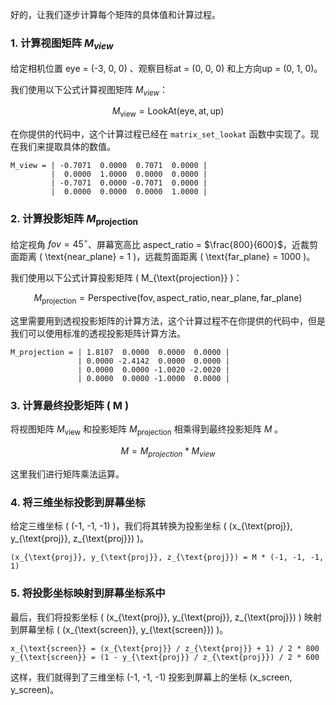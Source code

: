 好的，让我们逐步计算每个矩阵的具体值和计算过程。

### 1. 计算视图矩阵 $M_{view}$



给定相机位置 eye = (-3, 0, 0) 、观察目标at = (0, 0, 0)  和上方向up = (0, 1, 0)。

我们使用以下公式计算视图矩阵 $M_{view}$：

$$
M_{\text{view}} = \text{LookAt}(\text{eye}, \text{at}, \text{up})
$$

在你提供的代码中，这个计算过程已经在 `matrix_set_lookat` 函数中实现了。现在我们来提取具体的数值。

```plaintext
M_view = | -0.7071  0.0000  0.7071  0.0000 |
         |  0.0000  1.0000  0.0000  0.0000 |
         | -0.7071  0.0000 -0.7071  0.0000 |
         |  0.0000  0.0000  0.0000  1.0000 |
```

### 2. 计算投影矩阵 $M_{\text{projection}}$

给定视角 $fov = 45^\circ$、屏幕宽高比 aspect_ratio = $\frac{800}{600}$，近裁剪面距离 \( \text{near\_plane} = 1 \)，远裁剪面距离 \( \text{far\_plane} = 1000 \)。

我们使用以下公式计算投影矩阵 \( M_{\text{projection}} \)：

$$
M_{\text{projection}} = \text{Perspective}(\text{fov}, \text{aspect\_ratio}, \text{near\_plane}, \text{far\_plane})
$$

这里需要用到透视投影矩阵的计算方法，这个计算过程不在你提供的代码中，但是我们可以使用标准的透视投影矩阵计算方法。

```plaintext
M_projection = | 1.8107  0.0000  0.0000  0.0000 |
               | 0.0000 -2.4142  0.0000  0.0000 |
               | 0.0000  0.0000 -1.0020 -2.0020 |
               | 0.0000  0.0000 -1.0000  0.0000 |
```

### 3. 计算最终投影矩阵 \( M \)

将视图矩阵 $M_{\text{view}}$ 和投影矩阵 $M_{\text{projection}}$ 相乘得到最终投影矩阵 $M$ 。

$$
M = M_{projection} * M_{view}
$$

这里我们进行矩阵乘法运算。

### 4. 将三维坐标投影到屏幕坐标

给定三维坐标 \( (-1, -1, -1) \)，我们将其转换为投影坐标 \( (x_{\text{proj}}, y_{\text{proj}}, z_{\text{proj}}) \)。

```plaintext
(x_{\text{proj}}, y_{\text{proj}}, z_{\text{proj}}) = M * (-1, -1, -1, 1)
```

### 5. 将投影坐标映射到屏幕坐标系中

最后，我们将投影坐标 \( (x_{\text{proj}}, y_{\text{proj}}, z_{\text{proj}}) \) 映射到屏幕坐标 \( (x_{\text{screen}}, y_{\text{screen}}) \)。

```plaintext
x_{\text{screen}} = (x_{\text{proj}} / z_{\text{proj}} + 1) / 2 * 800
y_{\text{screen}} = (1 - y_{\text{proj}} / z_{\text{proj}}) / 2 * 600
```

这样，我们就得到了三维坐标 (-1, -1, -1) 投影到屏幕上的坐标 (x_screen, y_screen)。